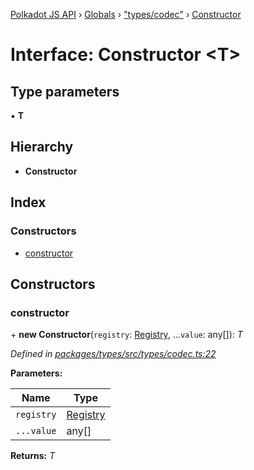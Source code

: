 [Polkadot JS API](../README.md) › [Globals](../globals.md) › ["types/codec"](../modules/_types_codec_.md) › [Constructor](_types_codec_.constructor.md)

# Interface: Constructor <**T**>

## Type parameters

▪ **T**

## Hierarchy

* **Constructor**

## Index

### Constructors

* [constructor](_types_codec_.constructor.md#constructor)

## Constructors

###  constructor

\+ **new Constructor**(`registry`: [Registry](_types_registry_.registry.md), ...`value`: any[]): *T*

*Defined in [packages/types/src/types/codec.ts:22](https://github.com/polkadot-js/api/blob/e84be032f4/packages/types/src/types/codec.ts#L22)*

**Parameters:**

Name | Type |
------ | ------ |
`registry` | [Registry](_types_registry_.registry.md) |
`...value` | any[] |

**Returns:** *T*
